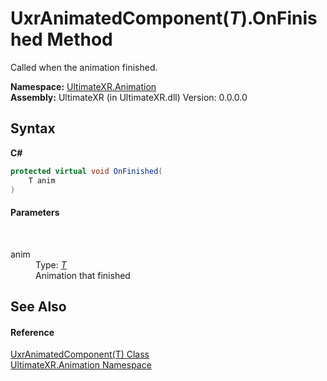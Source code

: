 # UxrAnimatedComponent(*T*).OnFinished Method 
 

Called when the animation finished.

**Namespace:**&nbsp;<a href="N_UltimateXR_Animation">UltimateXR.Animation</a><br />**Assembly:**&nbsp;UltimateXR (in UltimateXR.dll) Version: 0.0.0.0

## Syntax

**C#**<br />
``` C#
protected virtual void OnFinished(
	T anim
)
```


#### Parameters
&nbsp;<dl><dt>anim</dt><dd>Type: <a href="T_UltimateXR_Animation_UxrAnimatedComponent_1">*T*</a><br />Animation that finished</dd></dl>

## See Also


#### Reference
<a href="T_UltimateXR_Animation_UxrAnimatedComponent_1">UxrAnimatedComponent(T) Class</a><br /><a href="N_UltimateXR_Animation">UltimateXR.Animation Namespace</a><br />